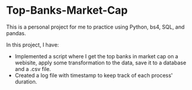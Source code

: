# Top-Banks-Market-Cap

This is a personal project for me to practice using Python, bs4, SQL, and pandas.

In this project, I have:
- Implemented a script where I get the top banks in market cap on a webisite, apply some transformation to the data, save it to a database and a .csv file.
- Created a log file with timestamp to keep track of each process' duration.
